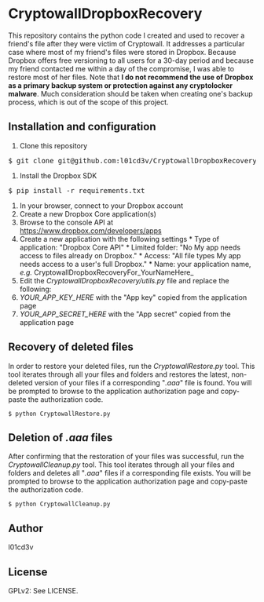 CryptowallDropboxRecovery
=========================

This repository contains the python code I created and used to recover a
friend's file after they were victim of Cryptowall. It addresses a particular
case where most of my friend's files were stored in Dropbox. Because Dropbox
offers free versioning to all users for a 30-day period and because my friend
contacted me within a day of the compromise, I was able to restore most of her
files. Note that **I do not recommend the use of Dropbox as a primary backup
system or protection against any cryptolocker malware**. Much consideration
should be taken when creating one's backup process, which is out of the scope
of this project.

## Installation and configuration

1. Clone this repository
<pre>$ git clone git@github.com:l01cd3v/CryptowallDropboxRecovery.git</pre>
1. Install the Dropbox SDK
<pre>$ pip install -r requirements.txt</pre>
1. In your browser, connect to your Dropbox account
1. Create a new Dropbox Core application(s)
  1. Browse to the console API at https://www.dropbox.com/developers/apps
  1. Create a new application with the following settings
    * Type of application: "Dropbox Core API"
    * Limited folder: "No My app needs access to files already on Dropbox."
    * Access: "All file types My app needs access to a user's full Dropbox."
    * Name: your application name, _e.g._ CryptowallDropboxRecoveryFor_YourNameHere_
1. Edit the _CryptowallDropboxRecovery/utils.py_ file and replace the following:
  1. _YOUR\_APP\_KEY\_HERE_ with the "App key" copied from the application page
  1. _YOUR\_APP\_SECRET\_HERE_ with the "App secret" copied from the application page

## Recovery of deleted files

In order to restore your deleted files, run the _CryptowallRestore.py_ tool.
This tool iterates through all your files and folders and restores the latest,
non-deleted version of your files if a corresponding "_.aaa_" file is found.
You will be prompted to browse to the application authorization page and
copy-paste the authorization code.

    $ python CryptowallRestore.py

## Deletion of _.aaa_ files

After confirming that the restoration of your files was successful, run the
_CryptowallCleanup.py_ tool. This tool iterates through all your files and
folders and deletes all "_.aaa_" files if a corresponding file exists. You will
be prompted to browse to the application authorization page and copy-paste the
authorization code.

    $ python CryptowallCleanup.py

## Author

l01cd3v

## License

GPLv2: See LICENSE.
